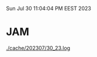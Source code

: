 Sun Jul 30 11:04:04 PM EEST 2023
# JAM
<a href='./cache/202307/30_23.log'>./cache/202307/30_23.log</a>
